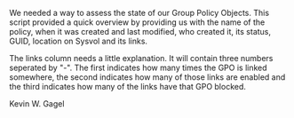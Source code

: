 We needed a way to assess the state of our Group Policy Objects. This script provided a quick overview by providing us with the name of the policy, when it was created and last modified, who created it, its status, GUID, location on Sysvol and its links.

The links column needs a little explanation. It will contain three numbers seperated by "-". The first indicates how many times the GPO is linked somewhere, the second indicates how many of those links are enabled and the third indicates how many of the links have that GPO blocked.

Kevin W. Gagel
